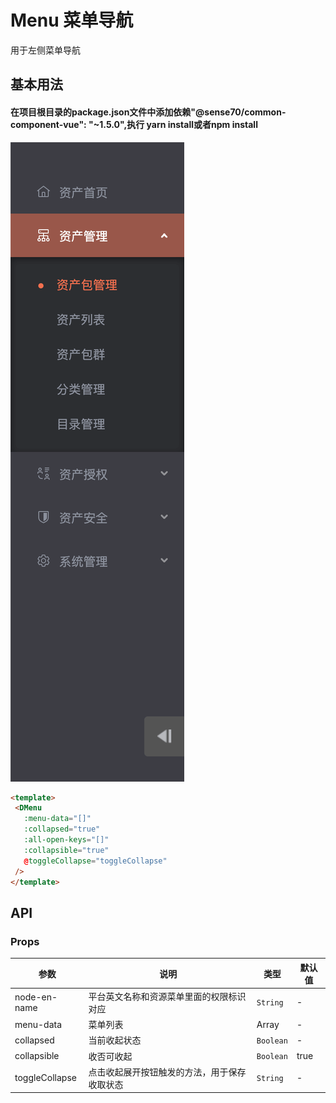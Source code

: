 # Menu 菜单导航
 
 用于左侧菜单导航

 ## 基本用法

 #### 在项目根目录的package.json文件中添加依赖"@sense70/common-component-vue": "~1.5.0",执行 yarn install或者npm install
 
 ![acatar](./menu.png)


 ``` html
 <template>
  <DMenu
    :menu-data="[]"
    :collapsed="true"
    :all-open-keys="[]"
    :collapsible="true"
    @toggleCollapse="toggleCollapse"
  />
</template>
```
## API

### Props

|参数|说明|类型|默认值|
|---|---|---|---|
|node-en-name|平台英文名称和资源菜单里面的权限标识对应|`String`|-|
|menu-data|菜单列表|Array|-|
|collapsed|当前收起状态|`Boolean`|-|
|collapsible|收否可收起|`Boolean`|true|
|toggleCollapse|点击收起展开按钮触发的方法，用于保存收取状态|`String`|-|